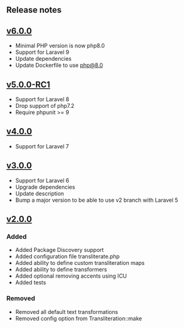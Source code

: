 ## Release notes

## [v6.0.0](https://github.com/elforastero/transliterate/releases/tag/v5.0.0-RC1)
- Minimal PHP version is now php8.0
- Support for Laravel 9
- Update dependencies
- Update Dockerfile to use php@8.0

## [v5.0.0-RC1](https://github.com/elforastero/transliterate/releases/tag/v5.0.0-RC1)
- Support for Laravel 8
- Drop support of php7.2
- Require phpunit >= 9

## [v4.0.0](https://github.com/elforastero/transliterate/releases/tag/v4.0.0)
- Support for Laravel 7

## [v3.0.0](https://github.com/elforastero/transliterate/releases/tag/v3.0.0)
- Support for Laravel 6
- Upgrade dependencies
- Update description
- Bump a major version to be able to use v2 branch with Laravel 5

## [v2.0.0](https://github.com/elforastero/transliterate/releases/tag/v2.0.0)

### Added
- Added Package Discovery support
- Added configuration file transliterate.php
- Added ability to define custom transliteration maps
- Added ability to define transformers
- Added optional removing accents using ICU
- Added tests

### Removed
- Removed all default text transformations
- Removed config option from Transliteration::make
